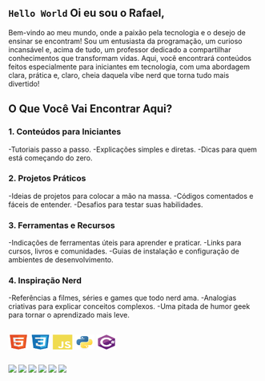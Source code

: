 ## ```Hello World``` Oi eu sou o Rafael, 
Bem-vindo ao meu mundo, onde a paixão pela tecnologia e o desejo de ensinar se encontram! Sou um entusiasta da programação, um curioso incansável e, acima de tudo, um professor dedicado a compartilhar conhecimentos que transformam vidas. Aqui, você encontrará conteúdos feitos especialmente para iniciantes em tecnologia, com uma abordagem clara, prática e, claro, cheia daquela vibe nerd que torna tudo mais divertido! 

## O Que Você Vai Encontrar Aqui?
### 1. Conteúdos para Iniciantes
-Tutoriais passo a passo.
-Explicações simples e diretas.
-Dicas para quem está começando do zero.

### 2. Projetos Práticos
-Ideias de projetos para colocar a mão na massa.
-Códigos comentados e fáceis de entender.
-Desafios para testar suas habilidades.

### 3. Ferramentas e Recursos
-Indicações de ferramentas úteis para aprender e praticar.
-Links para cursos, livros e comunidades.
-Guias de instalação e configuração de ambientes de desenvolvimento.

### 4. Inspiração Nerd
-Referências a filmes, séries e games que todo nerd ama.
-Analogias criativas para explicar conceitos complexos.
-Uma pitada de humor geek para tornar o aprendizado mais leve.

<div style="display: inline_block"><br>
  <img align="center" alt="Rafa-HTML" height="30" width="40" src="https://raw.githubusercontent.com/devicons/devicon/master/icons/html5/html5-original.svg">
  <img align="center" alt="Rafa-CSS" height="30" width="40" src="https://raw.githubusercontent.com/devicons/devicon/master/icons/css3/css3-original.svg">
  <img align="center" alt="Rafa-Js" height="30" width="40" src="https://raw.githubusercontent.com/devicons/devicon/master/icons/javascript/javascript-plain.svg">
  <img align="center" alt="Rafa-Python" height="30" width="40" src="https://raw.githubusercontent.com/devicons/devicon/master/icons/python/python-original.svg">
  <img align="center" alt="Rafa-Csharp" height="30" width="40" src="https://raw.githubusercontent.com/devicons/devicon/master/icons/csharp/csharp-original.svg">
</div>
  
  ##
 
<div> 
  <a href="#" target="_blank"><img src="https://img.shields.io/badge/YouTube-FF0000?style=for-the-badge&logo=youtube&logoColor=white" target="_blank"></a>
  <a href="https://instagram.com/rafaelmarinhobr" target="_blank"><img src="https://img.shields.io/badge/-Instagram-%23E4405F?style=for-the-badge&logo=instagram&logoColor=white" target="_blank"></a>
 	<a href="https://www.twitch.tv/falcie5" target="_blank"><img src="https://img.shields.io/badge/Twitch-9146FF?style=for-the-badge&logo=twitch&logoColor=white" target="_blank"></a>
 <a href="https://discord.gg/wagxzStdcR" target="_blank"><img src="https://img.shields.io/badge/Discord-7289DA?style=for-the-badge&logo=discord&logoColor=white" target="_blank"></a> 
  <a href = "mailto:fhaelmarinho@gmail.com"><img src="https://img.shields.io/badge/-Gmail-%23333?style=for-the-badge&logo=gmail&logoColor=white" target="_blank"></a>
  <a href="https://www.linkedin.com/in/fhaelmarinho" target="_blank"><img src="https://img.shields.io/badge/-LinkedIn-%230077B5?style=for-the-badge&logo=linkedin&logoColor=white" target="_blank"></a> 
  
</div>
